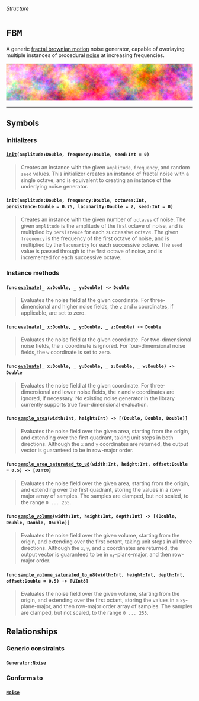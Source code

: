 ###### Structure

# `FBM`
A generic [fractal brownian motion](https://thebookofshaders.com/13/) noise generator, capable of overlaying multiple instances of procedural [noise](protocol-Noise.md) at increasing frequencies.

![](png/banner_FBM.png)
***

## Symbols

### Initializers

#### [`init`](protocol-Noise.md#initamplitudedouble-frequencydouble-seedint)`(amplitude:Double, frequency:Double, seed:Int = 0)`
> Creates an instance with the given `amplitude`, `frequency`, and random `seed` values. This initializer creates an instance of fractal noise with a single octave, and is equivalent to creating an instance of the underlying noise generator.

#### `init(amplitude:Double, frequency:Double, octaves:Int, persistence:Double = 0.75, lacunarity:Double = 2, seed:Int = 0)`
> Creates an instance with the given number of `octaves` of noise. The given `amplitude` is the amplitude of the first octave of noise, and is multiplied by `persistence` for each successive octave. The given `frequency` is the frequency of the first octave of noise, and is multiplied by the `lacunarity` for each successive octave. The `seed` value is passed through to the first octave of noise, and is incremented for each successive octave.

### Instance methods

#### `func` [`evaluate`](protocol-Noise.md#func-evaluate_-xdouble-_-ydouble---double)`(_ x:Double, _ y:Double) -> Double`
> Evaluates the noise field at the given coordinate. For three-dimensional and higher noise fields, the `z` and `w` coordinates, if applicable, are set to zero.

#### `func` [`evaluate`](protocol-Noise.md#func-evaluate_-xdouble-_-ydouble-_-zdouble---double)`(_ x:Double, _ y:Double, _ z:Double) -> Double`
> Evaluates the noise field at the given coordinate. For two-dimensional noise fields, the `z` coordinate is ignored. For four-dimensional noise fields, the `w` coordinate is set to zero.

#### `func` [`evaluate`](protocol-Noise.md#func-evaluate_-xdouble-_-ydouble-_-zdouble-_-wdouble---double)`(_ x:Double, _ y:Double, _ z:Double, _ w:Double) -> Double`
> Evaluates the noise field at the given coordinate. For three-dimensional and lower noise fields, the `z` and `w` coordinates are ignored, if necessary. No existing noise generator in the library currently supports true four-dimensional evaluation.

#### `func` [`sample_area`](protocol-Noise.md#func-sample_areawidthint-heightint---double-double-double)`(width:Int, height:Int) -> [(Double, Double, Double)]`
> Evaluates the noise field over the given area, starting from the origin, and extending over the first quadrant, taking unit steps in both directions. Although the `x` and `y` coordinates are returned, the output vector is guaranteed to be in row-major order.

#### `func` [`sample_area_saturated_to_u8`](protocol-Noise.md#func-sample_area_saturated_to_u8widthint-heightint-offsetdouble--05---uint8)`(width:Int, height:Int, offset:Double = 0.5) -> [UInt8]`
> Evaluates the noise field over the given area, starting from the origin, and extending over the first quadrant, storing the values in a row-major array of samples. The samples are clamped, but not scaled, to the range `0 ... 255`.

#### `func` [`sample_volume`](protocol-Noise.md#func-sample_volumewidthint-heightint-depthint---double-double-double-double)`(width:Int, height:Int, depth:Int) -> [(Double, Double, Double, Double)]`
> Evaluates the noise field over the given volume, starting from the origin, and extending over the first octant, taking unit steps in all three directions. Although the `x`, `y`, and `z` coordinates are returned, the output vector is guaranteed to be in `xy`-plane-major, and then row-major order.

#### `func` [`sample_volume_saturated_to_u8`](protocol-Noise.md#func-sample_volume_saturated_to_u8widthint-heightint-depthint-offsetdouble--05---uint8)`(width:Int, height:Int, depth:Int, offset:Double = 0.5) -> [UInt8]`
> Evaluates the noise field over the given volume, starting from the origin, and extending over the first octant, storing the values in a `xy`-plane-major, and then row-major order array of samples. The samples are clamped, but not scaled, to the range `0 ... 255`.

## Relationships

### Generic constraints

#### `Generator:`[`Noise`](protocol-Noise.md)

### Conforms to

#### [`Noise`](protocol-Noise.md)
